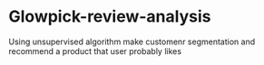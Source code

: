 # Glowpick-review-analysis
Using unsupervised algorithm make customenr segmentation and recommend a product that user probably likes
